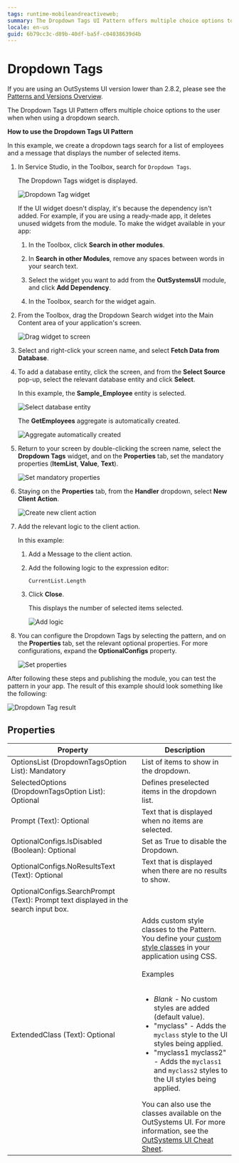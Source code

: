 ```yaml
---
tags: runtime-mobileandreactiveweb;
summary: The Dropdown Tags UI Pattern offers multiple choice options to the user when using a dropdown search.
locale: en-us
guid: 6b79cc3c-d89b-40df-ba5f-c04038639d4b
---
```


# Dropdown Tags

<div class="info" markdown="1">

If you are using an OutSystems UI version lower than 2.8.2, please see the [Patterns and Versions Overview](https://outsystemsui.outsystems.com/OutsystemsUiWebsite/MigrationOverview).

</div>

The Dropdown Tags UI Pattern offers multiple choice options to the user when when using a dropdown search.

**How to use the Dropdown Tags UI Pattern**

In this example, we create a dropdown tags search for a list of employees and a message that displays the number of selected items.

1. In Service Studio, in the Toolbox, search for `Dropdown Tags`.

    The Dropdown Tags widget is displayed.

    ![Dropdown Tag widget](<images/dropdowntags-widget-ss.png>)

    If the UI widget doesn't display, it's because the dependency isn't added. For example, if you are using a ready-made app, it deletes unused widgets from the module. To make the widget available in your app:

    1. In the Toolbox, click **Search in other modules**.

    1. In **Search in other Modules**, remove any spaces between words in your search text.
    
    1. Select the widget you want to add from the **OutSystemsUI** module, and click **Add Dependency**. 
    
    1. In the Toolbox, search for the widget again.

1. From the Toolbox, drag the Dropdown Search widget into the Main Content area of your application's screen.

    ![Drag widget to screen](<images/dropdowntags-drag-ss.png>)

1. Select and right-click your screen name, and select **Fetch Data from Database**.

1. To add a database entity, click the screen, and from the **Select Source** pop-up, select the relevant database entity and click **Select**.

    In this example, the **Sample_Employee** entity is selected. 

    ![Select database entity](<images/dropdowntags-source-ss.png>)

    The **GetEmployees** aggregate is automatically created.

    ![Aggregate automatically created](<images/dropdowntags-aggregate-ss.png>)

1. Return to your screen by double-clicking the screen name, select the **Dropdown Tags** widget, and on the **Properties** tab, set the mandatory properties (**ItemList**, **Value**, **Text**).

    ![Set mandatory properties](<images/dropdowntags-mandprops-ss.png>)

1. Staying on the **Properties** tab, from the **Handler** dropdown, select **New Client Action**.

    ![Create new client action](<images/dropdowntags-handler-ss.png>)

1. Add the relevant logic to the client action. 

    In this example:
    
    1. Add a Message to the client action.
    1. Add the following logic to the expression editor:

        `CurrentList.Length`

    1. Click **Close**. 
    
        This displays the number of selected items selected.

        ![Add logic](<images/dropdowntags-message-ss.png>)

1. You can configure the Dropdown Tags by selecting the pattern, and on the **Properties** tab, set the relevant optional properties. For more configurations, expand the **OptionalConfigs** property.

    ![Set properties](<images/dropdowntags-properties-ss.png>)

After following these steps and publishing the module, you can test the pattern in your app. The result of this example should look something like the following:

![Dropdown Tag result](<images/dropdowntags-result.png>)

## Properties

|Property|Description|
|---|---|
|OptionsList (DropdownTagsOption List): Mandatory |  List of items to show in the dropdown. |  
|SelectedOptions (DropdownTagsOption List): Optional | Defines preselected items in the dropdown list. |  
|Prompt (Text): Optional | Text that is displayed when no items are selected. |
|OptionalConfigs.IsDisabled (Boolean): Optional |Set as True to disable the Dropdown. |
|OptionalConfigs.NoResultsText (Text): Optional |Text that is displayed when there are no results to show.|
|OptionalConfigs.SearchPrompt (Text): Prompt text displayed in the search input box.|  
|ExtendedClass (Text): Optional | Adds custom style classes to the Pattern. You define your [custom style classes](../../../look-feel/css.md) in your application using CSS.<br/><br/>Examples<br/><br/> <ul><li>_Blank_ - No custom styles are added (default value).</li><li>"myclass" - Adds the ``myclass`` style to the UI styles being applied.</li><li>"myclass1 myclass2" - Adds the ``myclass1`` and ``myclass2`` styles to the UI styles being applied.</li></ul>You can also use the classes available on the OutSystems UI. For more information, see the [OutSystems UI Cheat Sheet](https://outsystemsui.outsystems.com/OutSystemsUIWebsite/CheatSheet). |
